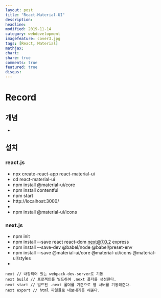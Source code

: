 ```yaml
---
layout: post
title: "React-Material-UI"
description: 
headline: 
modified: 2019-11-14
category: webdevelopment
imagefeature: cover3.jpg
tags: [React, Material]
mathjax: 
chart: 
share: true
comments: true
featured: true
disqus:
---
```


# Record
## 개념
- 

## 설치
### react.js
- npx create-react-app react-material-ui
- cd react-material-ui
- npm install @material-ui/core
- npm install contentful
- npm start
- http://localhost:3000/
- 
- npm install @material-ui/icons

### next.js
- npm init
- npm install --save react react-dom next@7.0.2 express
- npm install --save-dev @babel/node @babel/preset-env
- npm install --save @material-ui/core @material-ui/icons @material-ui/styles
- 
```
next // 내장되어 있는 webpack-dev-server로 기동
next build // 프로젝트를 빌드하여 .next 폴더를 생성한다.
next start // 빌드된 .next 폴더를 기준으로 웹 서버를 기동해준다.
next export // html 파일들로 내보내기를 해준다.
```